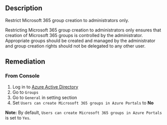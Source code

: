 ## Description

Restrict Microsoft 365 group creation to administrators only.

Restricting Microsoft 365 group creation to administrators only ensures that creation of Microsoft 365 groups is controlled by the administrator. Appropriate groups should be created and managed by the administrator and group creation rights should not be delegated to any other user.

## Remediation

### From Console

1. Log in to [Azure Active Directory](https://portal.azure.com/#blade/Microsoft_AAD_IAM/ActiveDirectoryMenuBlade/Overview)
2. Go to `Groups`
3. Go to `General` in setting section
4. Set `Users can create Microsoft 365 groups in Azure Portals` to **No**

**Note:** By default, `Users can create Microsoft 365 groups in Azure Portals` is set to `Yes`.

